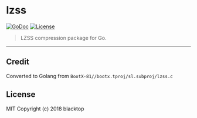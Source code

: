 # lzss

[![GoDoc](https://godoc.org/github.com/blacktop/lzss?status.svg)](https://godoc.org/github.com/blacktop/lzss) [![License](http://img.shields.io/:license-mit-blue.svg)](http://doge.mit-license.org)

> LZSS compression package for Go.

---

## Credit

Converted to Golang from `BootX-81//bootx.tproj/sl.subproj/lzss.c`

## License

MIT Copyright (c) 2018 blacktop
